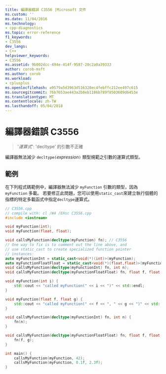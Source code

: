 ```yaml
---
title: 編譯器錯誤 C3556 |Microsoft 文件
ms.custom: ''
ms.date: 11/04/2016
ms.technology:
- cpp-diagnostics
ms.topic: error-reference
f1_keywords:
- C3556
dev_langs:
- C++
helpviewer_keywords:
- C3556
ms.assetid: 9b002dcc-494e-414f-9587-20c2a0a39333
author: corob-msft
ms.author: corob
ms.workload:
- cplusplus
ms.openlocfilehash: a9579a5d3963d516328ec4febffc212ee497c615
ms.sourcegitcommit: 76b7653ae443a2b8eb1186b789f8503609d6453e
ms.translationtype: MT
ms.contentlocale: zh-TW
ms.lasthandoff: 05/04/2018
---
```

# <a name="compiler-error-c3556"></a>編譯器錯誤 C3556
  
> '*運算式*': 'decltype' 的引數不正確  
  
編譯器無法減少 `decltype(`*expression*`)` 類型規範之引數的運算式類型。  
  
## <a name="example"></a>範例  
  
在下列程式碼範例中，編譯器無法減少 `myFunction` 引數的類型，因為 `myFunction` 多載。 若要修正此問題，您可以使用`static_cast`來建立執行個體的指標的特定多載函式中指定`decltype`運算式。  
  
```cpp  
// C3556.cpp
// compile with: cl /W4 /EHsc C3556.cpp
#include <iostream>

void myFunction(int);  
void myFunction(float, float); 

void callsMyFunction(decltype(myFunction) fn); // C3556
// One way to fix is to comment out the line above, and
// use static_cast to create specialized function pointer 
// instances:
auto myFunctionInt = static_cast<void(*)(int)>(myFunction);
auto myFunctionFloatFloat = static_cast<void(*)(float,float)>(myFunction);
void callsMyFunction(decltype(myFunctionInt) fn, int n);
void callsMyFunction(decltype(myFunctionFloatFloat) fn, float f, float g);

void myFunction(int i) { 
    std::cout << "called myFunction(" << i << ")" << std::endl; 
} 

void myFunction(float f, float g) { 
    std::cout << "called myFunction(" << f << ", " << g << ")" << std::endl; 
}  

void callsMyFunction(decltype(myFunctionInt) fn, int n) {
    fn(n);
}

void callsMyFunction(decltype(myFunctionFloatFloat) fn, float f, float g) {
    fn(f, g);
}

int main() {
    callsMyFunction(myFunction, 42);
    callsMyFunction(myFunction, 0.1f, 2.3f);
}
```